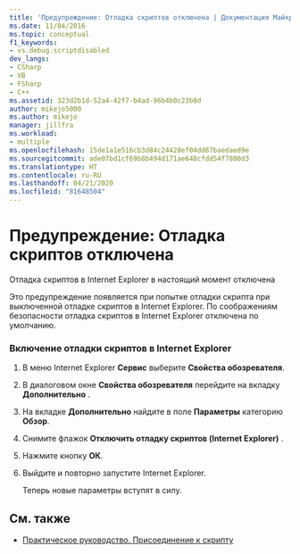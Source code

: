 ```yaml
---
title: 'Предупреждение: Отладка скриптов отключена | Документация Майкрософт'
ms.date: 11/04/2016
ms.topic: conceptual
f1_keywords:
- vs.debug.scriptdisabled
dev_langs:
- CSharp
- VB
- FSharp
- C++
ms.assetid: 323d2b1d-52a4-42f7-b4ad-96b4b0c23b8d
author: mikejo5000
ms.author: mikejo
manager: jillfra
ms.workload:
- multiple
ms.openlocfilehash: 15de1a1e516cb3d84c24428ef04dd87baedaed9e
ms.sourcegitcommit: ade07bd1cf69b8b494d171ae648cfdd54f7800d3
ms.translationtype: HT
ms.contentlocale: ru-RU
ms.lasthandoff: 04/21/2020
ms.locfileid: "81648504"
---
```

# <a name="warning-script-debugging-disabled"></a>Предупреждение: Отладка скриптов отключена
Отладка скриптов в Internet Explorer в настоящий момент отключена

 Это предупреждение появляется при попытке отладки скрипта при выключенной отладке скриптов в Internet Explorer. По соображениям безопасности отладка скриптов в Internet Explorer отключена по умолчанию.

### <a name="to-enable-script-debugging-in-internet-explorer"></a>Включение отладки скриптов в Internet Explorer

1. В меню Internet Explorer **Сервис** выберите **Свойства обозревателя**.

2. В диалоговом окне **Свойства обозревателя** перейдите на вкладку **Дополнительно** .

3. На вкладке **Дополнительно** найдите в поле **Параметры** категорию **Обзор**.

4. Снимите флажок **Отключить отладку скриптов (Internet Explorer)** .

5. Нажмите кнопку **ОК**.

6. Выйдите и повторно запустите Internet Explorer.

     Теперь новые параметры вступят в силу.

## <a name="see-also"></a>См. также
- [Практическое руководство. Присоединение к скрипту](attach-to-running-processes-with-the-visual-studio-debugger.md)